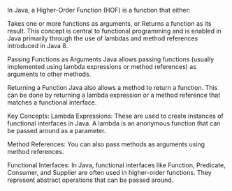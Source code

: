In Java, a Higher-Order Function (HOF) is a function that either:

Takes one or more functions as arguments, or
Returns a function as its result.
This concept is central to functional programming and is enabled in Java primarily through the use of lambdas and method references introduced in Java 8.

 Passing Functions as Arguments
Java allows passing functions (usually implemented using lambda expressions or method references) as arguments to other methods. 

Returning a Function
Java also allows a method to return a function. This can be done by returning a lambda expression or a method reference that matches a functional interface.

Key Concepts:
Lambda Expressions: These are used to create instances of functional interfaces in Java. A lambda is an anonymous function that can be passed around as a parameter.

Method References: You can also pass methods as arguments using method references.

Functional Interfaces:
In Java, functional interfaces like Function, Predicate, Consumer, and Supplier are often used in higher-order functions. They represent abstract operations that can be passed around.